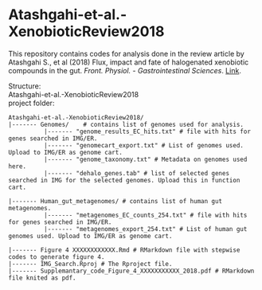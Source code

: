 # Atashgahi-et-al.-XenobioticReview2018
This repository contains codes for analysis done in the review article by Atashgahi S., et al (2018) Flux, impact and fate of halogenated xenobiotic compounds in the gut.  _Front. Physiol. - Gastrointestinal Sciences_. [Link](https://www.frontiersin.org/articles/10.3389/fphys.2018.00888/abstract).  

Structure:  
Atashgahi-et-al.-XenobioticReview2018  
project folder:
```
Atashgahi-et-al.-XenobioticReview2018/
|------- Genomes/    # contains list of genomes used for analysis.    
          |------- "genome_results_EC_hits.txt" # file with hits for genes searched in IMG/ER.  
          |------- "genomecart_export.txt" # List of genomes used. Upload to IMG/ER as genome cart.  
          |------- "genome_taxonomy.txt" # Metadata on genomes used here.  
          |------- "dehalo_genes.tab" # list of selected genes searched in IMG for the selected genomes. Upload this in function cart.
                        
|------- Human_gut_metagenomes/ # contains list of human gut metagenomes.  
          |------- "metagenomes_EC_counts_254.txt" # file with hits for genes searched in IMG/ER.
          |------- "metagenomes_export_254.txt" # List of human gut genomes used. Upload to IMG/ER as genome cart.
          
|------- Figure 4 XXXXXXXXXXXX.Rmd # RMarkdown file with stepwise codes to generate figure 4.
|------- IMG_Search.Rproj # The Rproject file.  
|------- Supplemantary_code_Figure_4_XXXXXXXXXXX_2018.pdf # RMarkdown file knited as pdf.  

```
